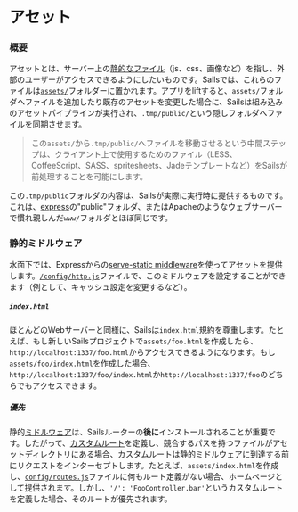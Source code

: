# アセット

### 概要

アセットとは、サーバー上の[静的なファイル](http://en.wikipedia.org/wiki/Static_web_page)（js、css、画像など）を指し、外部のユーザーがアクセスできるようにしたいものです。Sailsでは、これらのファイルは[`assets/`](https://sailsjs.com/documentation/anatomy/assets)フォルダーに置かれます。アプリをliftすると、`assets/`フォルダへファイルを追加したり既存のアセットを変更した場合に、Sailsは組み込みのアセットパイプラインが実行され、`.tmp/public/`という隠しフォルダへファイルを同期させます。

> この`assets/`から`.tmp/public/`へファイルを移動させるという中間ステップは、クライアント上で使用するためのファイル（LESS、CoffeeScript、SASS、spritesheets、Jadeテンプレートなど）をSailsが前処理することを可能にします。

この`.tmp/public`フォルダの内容は、Sailsが実際に実行時に提供するものです。これは、[express](https://github.com/expressjs)の"public"フォルダ、またはApacheのようなウェブサーバーで慣れ親しんだ`www/`フォルダとほぼ同じです。


### 静的ミドルウェア

水面下では、Expressからの[serve-static middleware](https://www.npmjs.com/package/serve-static)を使ってアセットを提供します。[`/config/http.js`](https://sailsjs.com/documentation/reference/configuration/sails-config-http)ファイルで、このミドルウェアを設定することができます（例として、キャッシュ設定を変更するなど）。

##### `index.html`

ほとんどのWebサーバーと同様に、Sailsは`index.html`規約を尊重します。たとえば、もし新しいSailsプロジェクトで`assets/foo.html`を作成したら、`http://localhost:1337/foo.html`からアクセスできるようになります。もし`assets/foo/index.html`を作成した場合、`http://localhost:1337/foo/index.html`か`http://localhost:1337/foo`のどちらでもアクセスできます。

##### 優先

静的[ミドルウェア](http://stephensugden.com/middleware_guide/)は、Sailsルーターの**後に**インストールされることが重要です。したがって、[カスタムルート](https://sailsjs.com/documentation/concepts/Routes?q=custom-routes)を定義し、競合するパスを持つファイルがアセットディレクトリにある場合、カスタムルートは静的ミドルウェアに到達する前にリクエストをインターセプトします。たとえば、`assets/index.html`を作成し、[`config/routes.js`](https://sailsjs.com/documentation/reference/configuration/sails-config-routes)ファイルに何もルート定義がない場合、ホームページとして提供されます。しかし、`'/': 'FooController.bar'`というカスタムルートを定義した場合、そのルートが優先されます。


<docmeta name="displayName" value="アセット">
<docmeta name="nextUpLink" value="/documentation/concepts/shell-scripts">
<docmeta name="nextUpName" value="Shell Scripts">

